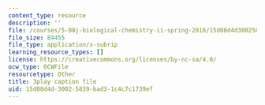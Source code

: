 ```yaml
---
content_type: resource
description: ''
file: /courses/5-08j-biological-chemistry-ii-spring-2016/15d08d4d30025839bad31c4c7c1739ef_kx9OzsCL4I.vtt
file_size: 84455
file_type: application/x-subrip
learning_resource_types: []
license: https://creativecommons.org/licenses/by-nc-sa/4.0/
ocw_type: OCWFile
resourcetype: Other
title: 3play caption file
uid: 15d08d4d-3002-5839-bad3-1c4c7c1739ef
---
```

